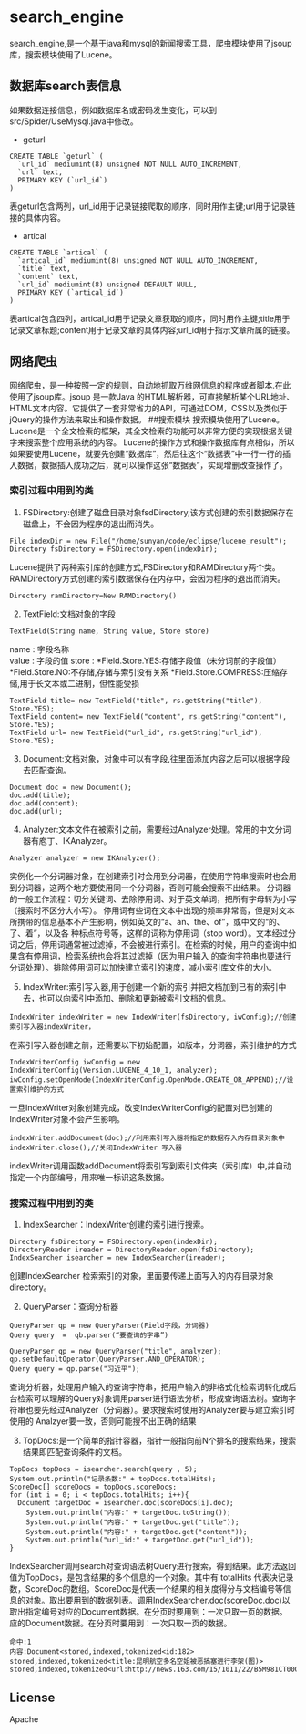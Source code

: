 
# search_engine

search_engine,是一个基于java和mysql的新闻搜索工具，爬虫模块使用了jsoup库，搜索模块使用了Lucene。
## 数据库search表信息
如果数据连接信息，例如数据库名或密码发生变化，可以到src/Spider/UseMysql.java中修改。
* geturl
```
CREATE TABLE `geturl` (
  `url_id` mediumint(8) unsigned NOT NULL AUTO_INCREMENT,
  `url` text,
  PRIMARY KEY (`url_id`)
) 
```
表geturl包含两列，url_id用于记录链接爬取的顺序，同时用作主键;url用于记录链接的具体内容。
* artical
```
CREATE TABLE `artical` (
  `artical_id` mediumint(8) unsigned NOT NULL AUTO_INCREMENT,
  `title` text,
  `content` text,
  `url_id` mediumint(8) unsigned DEFAULT NULL,
  PRIMARY KEY (`artical_id`)
)
```
表artical包含四列，artical_id用于记录文章获取的顺序，同时用作主键;title用于记录文章标题;content用于记录文章的具体内容;url_id用于指示文章所属的链接。

## 网络爬虫
网络爬虫，是一种按照一定的规则，自动地抓取万维网信息的程序或者脚本.在此使用了jsoup库。jsoup 是一款Java 的HTML解析器，可直接解析某个URL地址、HTML文本内容。它提供了一套非常省力的API，可通过DOM，CSS以及类似于jQuery的操作方法来取出和操作数据。
##搜索模块
搜索模块使用了Lucene。Lucene是一个全文检索的框架，其全文检索的功能可以非常方便的实现根据关键字来搜索整个应用系统的内容。
Lucene的操作方式和操作数据库有点相似，所以如果要使用Lucene，就要先创建“数据库”，然后往这个“数据表”中一行一行的插入数据，数据插入成功之后，就可以操作这张“数据表”，实现增删改查操作了。
### 索引过程中用到的类
1. FSDirectory:创建了磁盘目录对象fsdDirectory,该方式创建的索引数据保存在磁盘上，不会因为程序的退出而消失。
```
File indexDir = new File("/home/sunyan/code/eclipse/lucene_result");
Directory fsDirectory = FSDirectory.open(indexDir);
```
Lucene提供了两种索引库的创建方式,FSDirectory和RAMDirectory两个类。RAMDirectory方式创建的索引数据保存在内存中，会因为程序的退出而消失。
```
Directory ramDirectory=New RAMDirectory()
```

2. TextField:文档对象的字段
```
TextField(String name, String value, Store store)  
```
name  : 字段名称  
value : 字段的值 
store :   *Field.Store.YES:存储字段值（未分词前的字段值） 
          *Field.Store.NO:不存储,存储与索引没有关系
          *Field.Store.COMPRESS:压缩存储,用于长文本或二进制，但性能受损 

```
TextField title= new TextField("title", rs.getString("title"), Store.YES);
TextField content= new TextField("content", rs.getString("content"), Store.YES);
TextField url= new TextField("url_id", rs.getString("url_id"), Store.YES);
```

3. Document:文档对象，对象中可以有字段,往里面添加内容之后可以根据字段去匹配查询。 
```
Document doc = new Document();
doc.add(title);
doc.add(content);
doc.add(url);
```

4. Analyzer:文本文件在被索引之前，需要经过Analyzer处理。常用的中文分词器有庖丁、IKAnalyzer。
```
Analyzer analyzer = new IKAnalyzer();
```
实例化一个分词器对象，在创建索引时会用到分词器，在使用字符串搜索时也会用到分词器，这两个地方要使用同一个分词器，否则可能会搜索不出结果。
分词器的一般工作流程：切分关键词、去除停用词、对于英文单词，把所有字母转为小写（搜索时不区分大小写）。
停用词有些词在文本中出现的频率非常高，但是对文本所携带的信息基本不产生影响，例如英文的“a、an、the、of”，或中文的“的、了、着”，以及各 种标点符号等，这样的词称为停用词（stop word）。文本经过分词之后，停用词通常被过滤掉，不会被进行索引。在检索的时候，用户的查询中如果含有停用词，检索系统也会将其过滤掉（因为用户输入 的查询字符串也要进行分词处理）。排除停用词可以加快建立索引的速度，减小索引库文件的大小。

5. IndexWriter:索引写入器,用于创建一个新的索引并把文档加到已有的索引中去，也可以向索引中添加、删除和更新被索引文档的信息。
```
IndexWriter indexWriter = new IndexWriter(fsDirectory, iwConfig);//创建索引写入器indexWriter，
```
在索引写入器创建之前，还需要以下初始配置，如版本，分词器，索引维护的方式
```
IndexWriterConfig iwConfig = new IndexWriterConfig(Version.LUCENE_4_10_1, analyzer);
iwConfig.setOpenMode(IndexWriterConfig.OpenMode.CREATE_OR_APPEND);//设置索引维护的方式
```
一旦IndexWriter对象创建完成，改变IndexWriterConfig的配置对已创建的IndexWriter对象不会产生影响。

```
indexWriter.addDocument(doc);//利用索引写入器将指定的数据存入内存目录对象中
indexWriter.close();//关闭IndexWriter 写入器   
```
indexWriter调用函数addDocument将索引写到索引文件夹（索引库）中,并自动指定一个内部编号，用来唯一标识这条数据。
### 搜索过程中用到的类

1. IndexSearcher：IndexWriter创建的索引进行搜索。
```
Directory fsDirectory = FSDirectory.open(indexDir);
DirectoryReader ireader = DirectoryReader.open(fsDirectory);
IndexSearcher isearcher = new IndexSearcher(ireader);
```
创建IndexSearcher 检索索引的对象，里面要传递上面写入的内存目录对象directory。

2. QueryParser：查询分析器 
```
QueryParser qp = new QueryParser(Field字段，分词器) 
Query query  =  qb.parser(“要查询的字串”)
```
```
QueryParser qp = new QueryParser("title", analyzer);     
qp.setDefaultOperator(QueryParser.AND_OPERATOR);
Query query = qp.parse("习近平");  
```
查询分析器，处理用户输入的查询字符串，把用户输入的非格式化检索词转化成后台检索可以理解的Query对象调用parser进行语法分析，形成查询语法树。查询字符串也要先经过Analyzer（分词器）。要求搜索时使用的Analyzer要与建立索引时使用的 Analzyer要一致，否则可能搜不出正确的结果

3. TopDocs:是一个简单的指针容器，指针一般指向前N个排名的搜索结果，搜索结果即匹配查询条件的文档。
```
TopDocs topDocs = isearcher.search(query , 5);
System.out.println("记录条数:" + topDocs.totalHits);
ScoreDoc[] scoreDocs = topDocs.scoreDocs;
for (int i = 0; i < topDocs.totalHits; i++){
  Document targetDoc = isearcher.doc(scoreDocs[i].doc);
    System.out.println("内容:" + targetDoc.toString());
    System.out.println("内容:" + targetDoc.get("title"));
    System.out.println("内容:" + targetDoc.get("content"));
    System.out.println("url_id:" + targetDoc.get("url_id"));                
}
```
IndexSearcher调用search对查询语法树Query进行搜索，得到结果。此方法返回值为TopDocs，是包含结果的多个信息的一个对象。其中有 totalHits 代表决记录数，ScoreDoc的数组。ScoreDoc是代表一个结果的相关度得分与文档编号等信息的对象。取出要用到的数据列表。调用IndexSearcher.doc(scoreDoc.doc)以取出指定编号对应的Document数据。在分页时要用到：一次只取一页的数据。
应的Document数据。在分页时要用到：一次只取一页的数据。

```
命中:1
内容:Document<stored,indexed,tokenized<id:182> stored,indexed,tokenized<title:昆明航空多名空姐被恶搞塞进行李架(图)> stored,indexed,tokenized<url:http://news.163.com/15/1011/22/B5M981CT00011229.html#f=www>>
```

## License
Apache 







